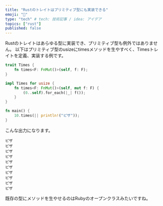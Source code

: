 ```yaml
---
title: "Rustのトレイトはプリミティブ型にも実装できる"
emoji: "🍕"
type: "tech" # tech: 技術記事 / idea: アイデア
topics: ["rust"]
published: false
---
```


Rustのトレイトはあらゆる型に実装でき、プリミティブ型も例外ではありません。
以下はプリミティブ型のusizeにtimesメソッドを生やすべく、Timesトレイトを定義、実装する例です。

```rust
trait Times {
    fn times<F: FnMut()>(self, f: F);
}

impl Times for usize {
    fn times<F: FnMut()>(self, mut f: F) {
        (0..self).for_each(|_| f());
    }
}

fn main() {
    10.times(|| println!("ピザ"));
}
```

こんな出力になります。

```
ピザ
ピザ
ピザ
ピザ
ピザ
ピザ
ピザ
ピザ
ピザ
ピザ
```

既存の型にメソッドを生やせるのはRubyのオープンクラスみたいですね。